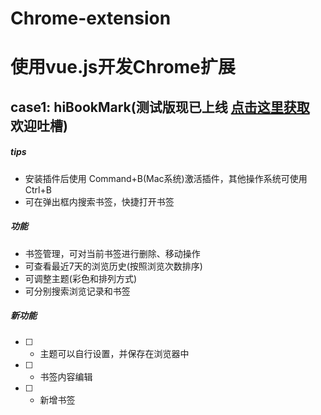 # Chrome-extension
# 使用vue.js开发Chrome扩展
## case1: hiBookMark(测试版现已上线 [点击这里获取](https://chrome.google.com/webstore/detail/hibookmark/kimcgbcdngdnggfmkjdmmjceijnkcjmd?hl=zh-CN&gl=HK) 欢迎吐槽)
##### tips
- 安装插件后使用 Command+B(Mac系统)激活插件，其他操作系统可使用Ctrl+B
- 可在弹出框内搜索书签，快捷打开书签
##### 功能
- 书签管理，可对当前书签进行删除、移动操作
- 可查看最近7天的浏览历史(按照浏览次数排序)
- 可调整主题(彩色和排列方式)
- 可分别搜索浏览记录和书签
##### 新功能
- [ ] - 主题可以自行设置，并保存在浏览器中
- [ ] - 书签内容编辑
- [ ] - 新增书签

